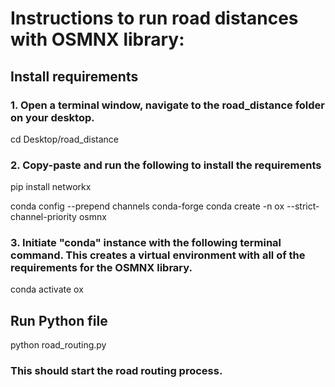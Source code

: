 # Instructions to run road distances with OSMNX library:

## Install requirements

### 1. Open a terminal window, navigate to the road_distance folder on your desktop.

cd Desktop/road_distance

### 2. Copy-paste and run the following to install the requirements

pip install networkx

conda config --prepend channels conda-forge
conda create -n ox --strict-channel-priority osmnx

### 3. Initiate "conda" instance with the following terminal command. This creates a virtual environment with all of the requirements for the OSMNX library.

conda activate ox

## Run Python file

python road_routing.py

### This should start the road routing process.


